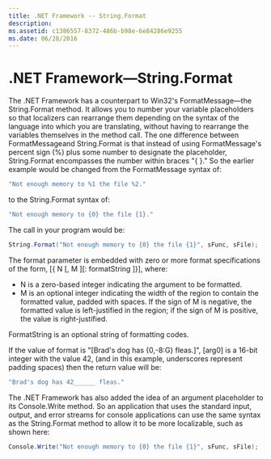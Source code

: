 ```yaml
---
title: .NET Framework -- String.Format
description: 
ms.assetid: c1386557-8372-486b-b98e-6e84286e9255
ms.date: 06/28/2016
---
```

# .NET Framework—String.Format

The .NET Framework has a counterpart to Win32's FormatMessage—the String.Format method. It allows you to number your variable placeholders so that localizers can rearrange them depending on the syntax of the language into which you are translating, without having to rearrange the variables themselves in the method call. The one difference between FormatMessageand String.Format is that instead of using FormatMessage's percent sign (%) plus some number to designate the placeholder, String.Format encompasses the number within braces "{ }." So the earlier example would be changed from the FormatMessage syntax of:

```C#
"Not enough memory to %1 the file %2."
```

to the String.Format syntax of:

```C#
"Not enough memory to {0} the file {1}."
```

The call in your program would be:

```C#
String.Format("Not enough memory to {0} the file {1}", sFunc, sFile);
```

The format parameter is embedded with zero or more format specifications of the form, [{ N \[, M \]\[: formatString \]}], where:

-   N is a zero-based integer indicating the argument to be formatted.
-   M is an optional integer indicating the width of the region to contain the formatted value, padded with spaces. If the sign of M is negative, the formatted value is left-justified in the region; if the sign of M is positive, the value is right-justified.

FormatString is an optional string of formatting codes.

If the value of format is "[Brad's dog has {0,-8:G} fleas.]", [arg0] is a 16-bit integer with the value 42, (and in this example, underscores represent padding spaces) then the return value will be:

```C#
"Brad's dog has 42______ fleas."
```

The .NET Framework has also added the idea of an argument placeholder to its Console.Write method. So an application that uses the standard input, output, and error streams for console applications can use the same syntax as the String.Format method to allow it to be more localizable, such as shown here:

```C#
Console.Write("Not enough memory to {0} the file {1}", sFunc, sFile);
```


